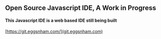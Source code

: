 ## Open Source Javascript IDE, A Work in Progress

#### This Javascript IDE is a web based IDE still being built

[https://git.eggsnham.com/](git.eggsnham.com)
